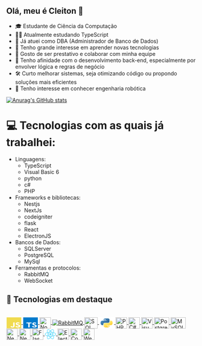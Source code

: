 ## Olá, meu é Cleiton 👋
- 🎓 Estudante de Ciência da Computação
- 👨‍💻 Atualmente estudando TypeScript
- 💾 Já atuei como DBA (Administrador de Banco de Dados)
- 🚀 Tenho grande interesse em aprender novas tecnologias
- 🤝 Gosto de ser prestativo e colaborar com minha equipe
- 🧠 Tenho afinidade com o desenvolvimento back-end, especialmente por envolver lógica e regras de negócio
- 🛠️ Curto melhorar sistemas, seja otimizando código ou propondo soluções mais eficientes
- 🤖 Tenho interesse em conhecer engenharia robótica

[![Anurag's GitHub stats](https://github-readme-stats.vercel.app/api?username=Cleiton-Aparecido&show_icons=true&theme=radical)](https://github.com/anuraghazra/github-readme-stats)

# 💻 Tecnologias com as quais já trabalhei:

- Linguagens:
  - TypeScript
  - Visual Basic 6
  - python
  - c#
  - PHP
- Frameworks e bibliotecas:
  - Nestjs
  - NextJs
  - codeigniter
  - flask
  - React
  - ElectronJS
- Bancos de Dados:
  - SQLServer
  - PostgreSQL
  - MySql
- Ferramentas e protocolos:
  - RabbitMQ
  - WebSocket  

## 🧩 Tecnologias em destaque
<div style="display: inline_block"><br>
  <!-- JavaScript -->
  <a href="https://developer.mozilla.org/pt-BR/docs/Web/JavaScript" target="_blank">
    <img align="center" title="JavaScript" height="30" width="40" src="https://raw.githubusercontent.com/devicons/devicon/master/icons/javascript/javascript-plain.svg">
  </a>

  <!-- TypeScript -->
  <a href="https://www.typescriptlang.org/" target="_blank">
    <img align="center" title="TypeScript" height="30" width="40" src="https://raw.githubusercontent.com/devicons/devicon/master/icons/typescript/typescript-plain.svg">
  </a>

  <!-- Node.js -->
  <a href="https://nodejs.org" target="_blank">
    <img align="center" title="Node.js" height="30" width="30" src="https://img.icons8.com/fluent/512/node-js.png">
  </a>

  <!-- RabbitMQ -->
  <a href="https://www.rabbitmq.com/" target="_blank">
    <img align="center" title="RabbitMQ" height="30" src="https://static-00.iconduck.com/assets.00/rabbitmq-icon-484x512-s9lfaapn.png">
  </a>

  <!-- SQL Server -->
  <a href="https://learn.microsoft.com/sql/sql-server/" target="_blank">
    <img align="center" title="SQL Server" height="30" width="35" src="https://brandlogos.net/wp-content/uploads/2025/03/microsoft_sql_server-logo_brandlogos.net_wykhq.png">
  </a>

  <!-- Python -->
  <a href="https://www.python.org/" target="_blank">
    <img align="center" title="Python" height="30" width="40" src="https://raw.githubusercontent.com/devicons/devicon/master/icons/python/python-original.svg">
  </a>

  <!-- PHP -->
  <a href="https://www.php.net/" target="_blank">
    <img align="center" title="PHP" height="30" width="30" src="https://cdn-icons-png.flaticon.com/512/5968/5968389.png">
  </a>

  <!-- C# -->
  <a href="https://learn.microsoft.com/dotnet/csharp/" target="_blank">
    <img align="center" title="C#" height="30" width="30" src="https://cdn.jsdelivr.net/gh/devicons/devicon/icons/csharp/csharp-original.svg">
  </a>

  <!-- Visual Basic 6 (ícone genérico do Visual Studio) -->
  <a href="https://learn.microsoft.com/previous-versions/visualstudio/visual-basic-6/visual-basic-6.0-documentation" target="_blank">
    <img align="center" title="Visual Basic 6" height="30" width="30" src="https://cdn-icons-png.flaticon.com/512/5968/5968705.png">
  </a>

  <!-- PostgreSQL -->
  <a href="https://www.postgresql.org/" target="_blank">
    <img align="center" title="PostgreSQL" height="30" width="40" src="https://cdn.jsdelivr.net/gh/devicons/devicon/icons/postgresql/postgresql-original.svg">
  </a>

  <!-- MySQL -->
  <a href="https://www.mysql.com/" target="_blank">
    <img align="center" title="MySQL" height="30" width="40" src="https://cdn.jsdelivr.net/gh/devicons/devicon/icons/mysql/mysql-original.svg">
  </a>

  <!-- NestJS -->
  <a href="https://nestjs.com/" target="_blank">
    <img align="center" title="NestJS" height="30" width="30" src="https://nestjs.com/img/logo-small.svg">
  </a>

  <!-- Next.js -->
  <a href="https://nextjs.org/" target="_blank">
    <img align="center" title="Next.js" height="30" width="30" src="https://cdn.jsdelivr.net/gh/devicons/devicon/icons/nextjs/nextjs-line.svg">
  </a>

  <!-- Flask -->
  <a href="https://flask.palletsprojects.com/" target="_blank">
    <img align="center" title="Flask" height="30" width="30" src="https://cdn.jsdelivr.net/gh/devicons/devicon/icons/flask/flask-original.svg">
  </a>

  <!-- React -->
  <a href="https://reactjs.org/" target="_blank">
    <img align="center" title="React" height="30" width="30" src="https://raw.githubusercontent.com/devicons/devicon/master/icons/react/react-original.svg">
  </a>

  <!-- ElectronJS -->
  <a href="https://www.electronjs.org/" target="_blank">
    <img align="center" title="ElectronJS" height="30" width="30" src="https://cdn.jsdelivr.net/gh/devicons/devicon/icons/electron/electron-original.svg">
  </a>

  <!-- CodeIgniter -->
  <a href="https://codeigniter.com/" target="_blank">
    <img align="center" title="CodeIgniter" height="30" width="30" src="https://cdn.jsdelivr.net/gh/devicons/devicon/icons/codeigniter/codeigniter-plain.svg">
  </a>

  <!-- WebSocket (ícone genérico de rede) -->
  <a href="https://developer.mozilla.org/en-US/docs/Web/API/WebSockets_API" target="_blank">
    <img align="center" title="WebSocket" height="30" width="30" src="https://cdn-icons-png.flaticon.com/512/1018/1018548.png">
  </a>
</div>


